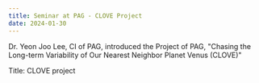 ```yaml
---
title: Seminar at PAG - CLOVE Project
date: 2024-01-30
---
```


Dr. Yeon Joo Lee, CI of PAG, introduced the Project of PAG, "Chasing the Long-term Variability of Our Nearest Neighbor Planet Venus (CLOVE)"

Title: CLOVE project